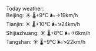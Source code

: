 Today weather:  
Beijing: ☀️   🌡️+9°C 🌬️→19km/h  
Tianjin: ☀️   🌡️+10°C 🌬️↘24km/h  
Shijiazhuang: ☀️   🌡️+8°C 🌬️→6km/h  
Tangshan: ☀️   🌡️+9°C 🌬️↘22km/h  
